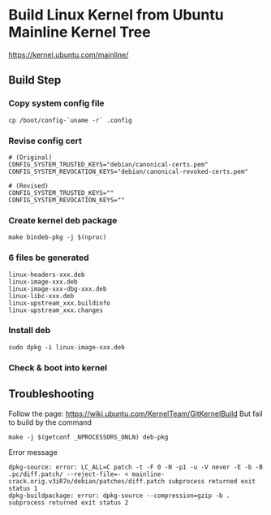 # Build Linux Kernel from Ubuntu Mainline Kernel Tree
https://kernel.ubuntu.com/mainline/

## Build Step
### Copy system config file
```
cp /boot/config-`uname -r` .config
```

### Revise config cert
```
# (Original)
CONFIG_SYSTEM_TRUSTED_KEYS="debian/canonical-certs.pem"
CONFIG_SYSTEM_REVOCATION_KEYS="debian/canonical-revoked-certs.pem"
```
```
# (Revised)
CONFIG_SYSTEM_TRUSTED_KEYS=""
CONFIG_SYSTEM_REVOCATION_KEYS=""
```

### Create kernel deb package
```
make bindeb-pkg -j $(nproc)
```

### 6 files be generated
```
linux-headers-xxx.deb
linux-image-xxx.deb
linux-image-xxx-dbg-xxx.deb
linux-libc-xxx.deb
linux-upstream_xxx.buildinfo
linux-upstream_xxx.changes
```

### Install deb 
```
sudo dpkg -i linux-image-xxx.deb
```

### Check & boot into kernel

## Troubleshooting
Follow the page: https://wiki.ubuntu.com/KernelTeam/GitKernelBuild
But fail to build by the command 
```
make -j $(getconf _NPROCESSORS_ONLN) deb-pkg
```
Error message
```
dpkg-source: error: LC_ALL=C patch -t -F 0 -N -p1 -u -V never -E -b -B .pc/diff.patch/ --reject-file=- < mainline-crack.orig.v3iR7o/debian/patches/diff.patch subprocess returned exit status 1
dpkg-buildpackage: error: dpkg-source --compression=gzip -b . subprocess returned exit status 2
```
